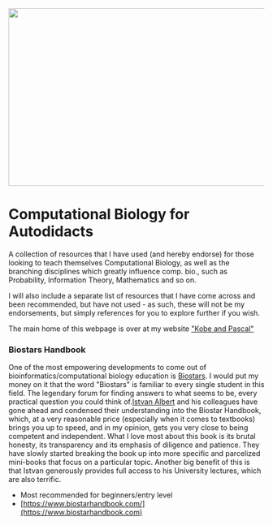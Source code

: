 <img src="https://res.akamaized.net/domain/image/fetch/c_fill,h_630,w_1200/https://static.domain.com.au/cre/production/2016/12/nationallibraryczechrepublic.jpg" height="350" width="900" align="center">

# Computational Biology for Autodidacts
A collection of resources that I have used (and hereby endorse) for those looking to teach themselves Computational Biology, as well as the branching disciplines which greatly influence comp. bio., such as Probability, Information Theory, Mathematics and so on. 

I will also include a separate list of resources that I have come across and been recommended, but have not used - as such, these will not be my endorsements, but simply references for you to explore further if you wish.


The main home of this webpage is over at my website ["Kobe and Pascal"](https://kobeandpascal.com/computational-biology-for-autodidacts/)

### Biostars Handbook

One of the most empowering developments to come out of bioinformatics/computational biology education is [Biostars](https://www.biostars.org/). I would put my money on it that the word "Biostars" is familiar to every single student in this field. The legendary forum for finding answers to what seems to be, every practical question you could think of.[Istvan Albert](https://github.com/ialbert) and his colleagues have gone ahead and condensed their understanding into the Biostar Handbook, which, at a very reasonable price (especially when it comes to textbooks) brings you up to speed, and in my opinion, gets you very close to being competent and independent. What I love most about this book is its brutal honesty, its transparency and its emphasis of diligence and patience. They have slowly started breaking the book up into more specific and parcelized mini-books that focus on a particular topic. Another big benefit of this is that Istvan generously provides full access to his University lectures, which are also terrific.  

* Most recommended for beginners/entry level
* [https://www.biostarhandbook.com/](https://www.biostarhandbook.com)
